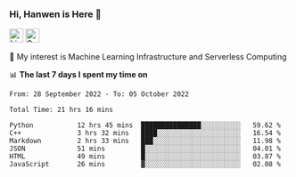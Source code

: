 ### Hi, Hanwen is Here 👋
<p>
	<a href="https://www.linkedin.com/in/liu-hanwen/"><img src="https://img.shields.io/badge/@hanwen-0A66C2?style=flat&logo=LinkedIn&logoColor=white" alt="Linkedin"  height="25px"/></a> 
	<a href="https://scholar.google.com/citations?user=HDF0su0AAAAJ"><img src="https://img.shields.io/badge/scholar-4385FE.svg?&style=plastic&logo=google-scholar&logoColor=white" alt="Google Scholar" height="25px"> </a>
</p>
🌱 My interest is Machine Learning Infrastructure and Serverless Computing

📊 **The last 7 days I spent my time on** 
<!--START_SECTION:waka-->

```text
From: 28 September 2022 - To: 05 October 2022

Total Time: 21 hrs 16 mins

Python           12 hrs 45 mins  ███████████████░░░░░░░░░░   59.62 %
C++              3 hrs 32 mins   ████░░░░░░░░░░░░░░░░░░░░░   16.54 %
Markdown         2 hrs 33 mins   ███░░░░░░░░░░░░░░░░░░░░░░   11.98 %
JSON             51 mins         █░░░░░░░░░░░░░░░░░░░░░░░░   04.01 %
HTML             49 mins         █░░░░░░░░░░░░░░░░░░░░░░░░   03.87 %
JavaScript       26 mins         ▓░░░░░░░░░░░░░░░░░░░░░░░░   02.08 %
```

<!--END_SECTION:waka-->


<!--
**david990917/david990917** is a ✨ _special_ ✨ repository because its `README.md` (this file) appears on your GitHub profile.

Here are some ideas to get you started:

- 🔭 I’m currently working on ...
- 🌱 I’m currently learning ...
- 👯 I’m looking to collaborate on ...
- 🤔 I’m looking for help with ...
- 💬 Ask me about ...
- 📫 How to reach me: ...
- 😄 Pronouns: ...
- ⚡ Fun fact: ...
-->
